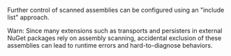 Further control of scanned assemblies can be configured using an "include list" approach.

Warn: Since many extensions such as transports and persisters in external NuGet packages rely on assembly scanning, accidental exclusion of these assemblies can lead to runtime errors and hard-to-diagnose behaviors.